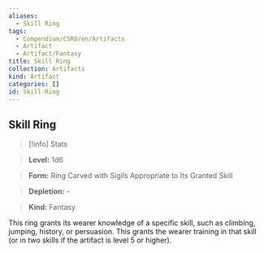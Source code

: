 ```yaml
---
aliases:
  - Skill Ring
tags:
  - Compendium/CSRD/en/Artifacts
  - Artifact
  - Artifact/Fantasy
title: Skill Ring
collection: Artifacts
kind: Artifact
categories: []
id: Skill-Ring
---
```

## Skill Ring    
>[!info] Stats    
> **Level:** 1d6    
> **Form:** Ring Carved with Sigils Appropriate to Its Granted Skill    
> **Depletion:** -    
> **Kind:** Fantasy  
    
This ring grants its wearer knowledge of a specific skill, such as climbing, jumping, history, or persuasion. This grants the wearer training in that skill (or in two skills if the artifact is level 5 or higher).
